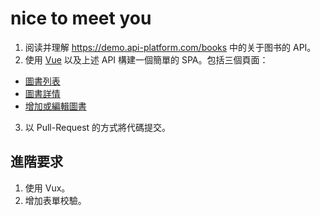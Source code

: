 # nice to meet you
1. 阅读并理解 https://demo.api-platform.com/books 中的关于图书的 API。
2. 使用 [Vue](https://vuejs.org/index.html) 以及上述 API 構建一個簡單的 SPA。包括三個頁面：
* [圖書列表](https://i.imgur.com/yF21CqS.png)
* [圖書詳情](https://i.imgur.com/U6n7Ci8.png)
* [增加或編輯圖書](https://imgur.com/b38a6c1b-86b4-4da9-8bd7-9264e7d2f776)
  
3. 以 Pull-Request 的方式將代碼提交。

## 進階要求
1. 使用 Vux。
2. 增加表單校驗。

